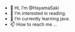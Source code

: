 - 👋 Hi, I’m @HayamaSaki
- 👀 I’m interested in reading.
- 🌱 I’m currently learning java.
- 📫 How to reach me ...

<!---
HayamaSaki/HayamaSaki is a ✨ special ✨ repository because its `README.md` (this file) appears on your GitHub profile.
You can click the Preview link to take a look at your changes.
--->

